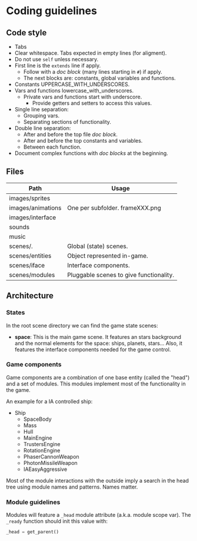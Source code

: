 # Coding guidelines
## Code style
* Tabs
* Clear whitespace. Tabs expected in empty lines (for aligment).
* Do not use `self` unless necessary.
* First line is the `extends` line if apply.
  * Follow with a *doc block* (many lines starting in `#`) if apply.
  * The next blocks are: constants, global variables and functions.
* Constants UPPERCASE_WITH_UNDERSCORES.
* Vars and functions lowercase_with_underscores.
  * Private vars and functions start with underscore.
    * Provide getters and setters to access this values.
* Single line separation:
  * Grouping vars.
  * Separating sections of functionality.
* Double line separation:
  * After and before the top file *doc block*.
  * After and before the top constants and variables.
  * Between each function.
* Document complex functions with *doc blocks* at the beginning.

## Files
| Path                  | Usage                                   |
| --------------------- | --------------------------------------- |
|  images/sprites       |                                         |
|  images/animations    | One per subfolder. frameXXX.png         |
|  images/interface     |                                         |
|  sounds               |                                         |
|  music                |                                         |
|  scenes/.             | Global (state) scenes.                  |
|  scenes/entities      | Object represented in-game.             |
|  scenes/iface         | Interface components.                   |
|  scenes/modules       | Pluggable scenes to give functionality. |
## Architecture
### States
In the root scene directory we can find the game state scenes:

* **space**: This is the main game scene. It features an stars background and
             the normal elements for the space: ships, planets, stars... Also,
             it features the interface components needed for the game control.

### Game components
Game components are a combination of one base entity (called the "head") and
a set of modules. This modules implement most of the functionality in the
game.

An example for a IA controlled ship:
* Ship
  * SpaceBody
  * Mass
  * Hull
  * MainEngine
  * TrustersEngine
  * RotationEngine
  * PhaserCannonWeapon
  * PhotonMissileWeapon
  * IAEasyAggressive

Most of the module interactions with the outside imply a search in the head
tree using module names and patterns. Names matter.
### Module guidelines
Modules will feature a `_head` module attribute (a.k.a. module scope var). The
`_ready` function should init this value with:
```python
_head = get_parent()
```


